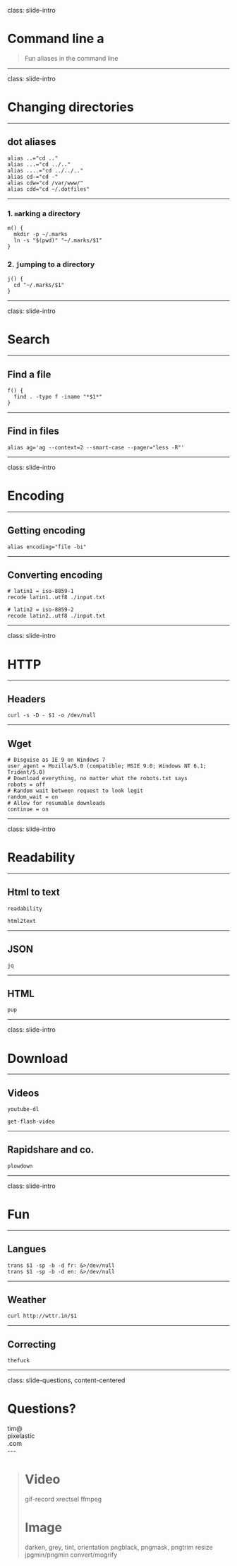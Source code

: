 class: slide-intro
# Command line a





> Fun aliases in the command line





---
class: slide-intro
# Changing directories
---
## dot aliases
```
alias ..="cd .."
alias ...="cd ../.."
alias ....="cd ../../.."
alias cd-="cd -"
alias cdw="cd /var/www/"
alias cdd="cd ~/.dotfiles"
```
---
### 1. `m`arking a directory
```
m() {
  mkdir -p ~/.marks
  ln -s "$(pwd)" "~/.marks/$1"
}
```
### 2. `j`umping to a directory
```
j() {
  cd "~/.marks/$1"
}
```





---
class: slide-intro
# Search
---
## Find a file
```
f() {
  find . -type f -iname "*$1*"
}
```
---
## Find in files
```
alias ag='ag --context=2 --smart-case --pager="less -R"'
```




---
class: slide-intro
# Encoding
---
## Getting encoding
```
alias encoding="file -bi"
```
---
## Converting encoding
```
# latin1 = iso-8859-1
recode latin1..utf8 ./input.txt

# latin2 = iso-8859-2
recode latin2..utf8 ./input.txt
```




---
class: slide-intro
# HTTP
---
## Headers
```
curl -s -D - $1 -o /dev/null
```
---
## Wget
```
# Disguise as IE 9 on Windows 7
user_agent = Mozilla/5.0 (compatible; MSIE 9.0; Windows NT 6.1; Trident/5.0)
# Download everything, no matter what the robots.txt says
robots = off
# Random wait between request to look legit
random_wait = on
# Allow for resumable downloads
continue = on
```




---
class: slide-intro
# Readability
---
## Html to text
```
readability
```
```
html2text
```
---
## JSON
```
jq
```
---
## HTML
```
pup
```


---
class: slide-intro
# Download
---
## Videos
```
youtube-dl
```
```
get-flash-video
```
---
## Rapidshare and co.
```
plowdown
```


---
class: slide-intro
# Fun
---
## Langues
```
trans $1 -sp -b -d fr: &>/dev/null
trans $1 -sp -b -d en: &>/dev/null
```
---
## Weather
```
curl http://wttr.in/$1
```
---
## Correcting
```
thefuck
```





---
class: slide-questions, content-centered
# Questions?

<div class="contact">
  <div class="part part-below part-mail" name="email">tim@<div class="part part-above part-website" name="website"><div class="part part-below part-twitter" name="twitter">pixelastic</div>.com</div></div>
</div>
---







> # Video
> gif-record
> xrectsel
> ffmpeg
> # Image
> darken, grey, tint, orientation
> pngblack, pngmask, pngtrim
> resize
> jpgmin/pngmin
> convert/mogrify


